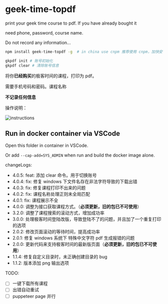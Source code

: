 # geek-time-topdf

print your geek time course to pdf. If you have already bought it

need phone, password, course name.

Do not record any information...

```sh
npm install geek-time-topdf -g  # in china use cnpm 推荐使用 cnpm，加快安装速度

gkpdf init # 账号初始化
gkpdf clear # 清除账号信息
```

将你**已经购买**的极客时间的课程，打印为 pdf。

需要手机号码和密码。课程名称

**不记录任何信息**

操作说明：

![instructions](./instructions.png)

## Run in docker container via VSCode

Open this folder in container in VSCode.

Or add `--cap-add=SYS_ADMIN` when run and build the docker image alone.

changeLogs:
- 4.0.5: feat: 添加 clear 命令。用于切换账号
- 4.0.4: fix: 修复 windows 下文件名存在非法字符导致的下载出错
- 4.0.3: fix: 修复课程打印不出来的问题
- 4.0.2: fix: 课程名称处理正则未全局匹配
- 4.0.1: fix: 课程展示不全
- 4.0.0: 调整为接口获取课程方式。（**必须更新，旧的包已不可使用**）
- 3.2.0: 调整了课程搜索的滚动方式，增加成功率
- 3.0.0: 处理极客时间登陆改版，导致登陆不了的问题，并且加了一个重复打印的选项
- 2.0.2: 修改页面滚动的等待时间，提高成功率
- 2.0.1: 修复 windows 系统下 特殊中文字符 pdf 生成报错的问题
- 2.0.0: 更新代码来支持极客时间的最新版页面（**必须更新，旧的包已不可使用**）
- 1.1.4: 修复自定义目录时，未正确创建目录的 bug
- 1.1.2: 版本添加 png 输出选项

TODO:

- [ ] 一键下载所有课程
- [ ] 出错自动重试
- [ ] puppeteer page 并行
